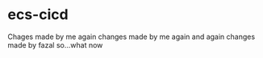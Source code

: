 # ecs-cicd
Chages made by me  again
changes made by me again and again 
changes made by fazal so...what now
